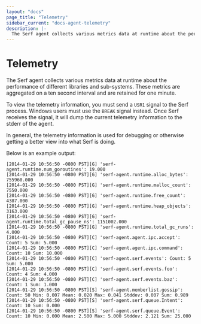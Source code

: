 ```yaml
---
layout: "docs"
page_title: "Telemetry"
sidebar_current: "docs-agent-telemetry"
description: |-
  The Serf agent collects various metrics data at runtime about the performance of different libraries and sub-systems. These metrics are aggregated on a ten second interval and are retained for one minute.
---
```


# Telemetry

The Serf agent collects various metrics data at runtime about the performance
of different libraries and sub-systems. These metrics are aggregated on a ten second
interval and are retained for one minute.

To view the telemetry information, you must send a `USR1` signal to the Serf
process. Windows users must use the `BREAK` signal instead.
Once Serf receives the signal, it will dump the current telemetry
information to the stderr of the agent.

In general, the telemetry information is used for debugging or otherwise
getting a better view into what Serf is doing.

Below is an example output:

```
[2014-01-29 10:56:50 -0800 PST][G] 'serf-agent.runtime.num_goroutines': 19.000
[2014-01-29 10:56:50 -0800 PST][G] 'serf-agent.runtime.alloc_bytes': 755960.000
[2014-01-29 10:56:50 -0800 PST][G] 'serf-agent.runtime.malloc_count': 7550.000
[2014-01-29 10:56:50 -0800 PST][G] 'serf-agent.runtime.free_count': 4387.000
[2014-01-29 10:56:50 -0800 PST][G] 'serf-agent.runtime.heap_objects': 3163.000
[2014-01-29 10:56:50 -0800 PST][G] 'serf-agent.runtime.total_gc_pause_ns': 1151002.000
[2014-01-29 10:56:50 -0800 PST][G] 'serf-agent.runtime.total_gc_runs': 4.000
[2014-01-29 10:56:50 -0800 PST][C] 'serf-agent.agent.ipc.accept': Count: 5 Sum: 5.000
[2014-01-29 10:56:50 -0800 PST][C] 'serf-agent.agent.ipc.command': Count: 10 Sum: 10.000
[2014-01-29 10:56:50 -0800 PST][C] 'serf-agent.serf.events': Count: 5 Sum: 5.000
[2014-01-29 10:56:50 -0800 PST][C] 'serf-agent.serf.events.foo': Count: 4 Sum: 4.000
[2014-01-29 10:56:50 -0800 PST][C] 'serf-agent.serf.events.baz': Count: 1 Sum: 1.000
[2014-01-29 10:56:50 -0800 PST][S] 'serf-agent.memberlist.gossip': Count: 50 Min: 0.007 Mean: 0.020 Max: 0.041 Stddev: 0.007 Sum: 0.989
[2014-01-29 10:56:50 -0800 PST][S] 'serf-agent.serf.queue.Intent': Count: 10 Sum: 0.000
[2014-01-29 10:56:50 -0800 PST][S] 'serf-agent.serf.queue.Event': Count: 10 Min: 0.000 Mean: 2.500 Max: 5.000 Stddev: 2.121 Sum: 25.000
```

